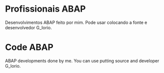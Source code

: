 # Profissionais ABAP


Desenvolvimentos ABAP feito por mim.
Pode usar colocando a fonte e desenvolvedor G_Iorio.


# Code ABAP


ABAP developments done by me.
You can use putting source and developer G_Iorio.
